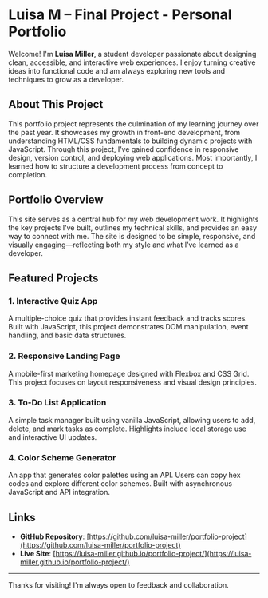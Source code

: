 # Luisa M – Final Project - Personal Portfolio

Welcome! I'm **Luisa Miller**, a student developer passionate about designing clean, accessible, and interactive web experiences. I enjoy turning creative ideas into functional code and am always exploring new tools and techniques to grow as a developer.

## About This Project

This portfolio project represents the culmination of my learning journey over the past year. It showcases my growth in front-end development, from understanding HTML/CSS fundamentals to building dynamic projects with JavaScript. Through this project, I’ve gained confidence in responsive design, version control, and deploying web applications. Most importantly, I learned how to structure a development process from concept to completion.

## Portfolio Overview

This site serves as a central hub for my web development work. It highlights the key projects I’ve built, outlines my technical skills, and provides an easy way to connect with me. The site is designed to be simple, responsive, and visually engaging—reflecting both my style and what I’ve learned as a developer.

## Featured Projects

### 1. **Interactive Quiz App**
A multiple-choice quiz that provides instant feedback and tracks scores. Built with JavaScript, this project demonstrates DOM manipulation, event handling, and basic data structures.

### 2. **Responsive Landing Page**
A mobile-first marketing homepage designed with Flexbox and CSS Grid. This project focuses on layout responsiveness and visual design principles.

### 3. **To-Do List Application**
A simple task manager built using vanilla JavaScript, allowing users to add, delete, and mark tasks as complete. Highlights include local storage use and interactive UI updates.

### 4. **Color Scheme Generator**
An app that generates color palettes using an API. Users can copy hex codes and explore different color schemes. Built with asynchronous JavaScript and API integration.

## Links

- **GitHub Repository**: [https://github.com/luisa-miller/portfolio-project](https://github.com/luisa-miller/portfolio-project)  
- **Live Site**: [https://luisa-miller.github.io/portfolio-project/](https://luisa-miller.github.io/portfolio-project/)

---

Thanks for visiting! I'm always open to feedback and collaboration.
